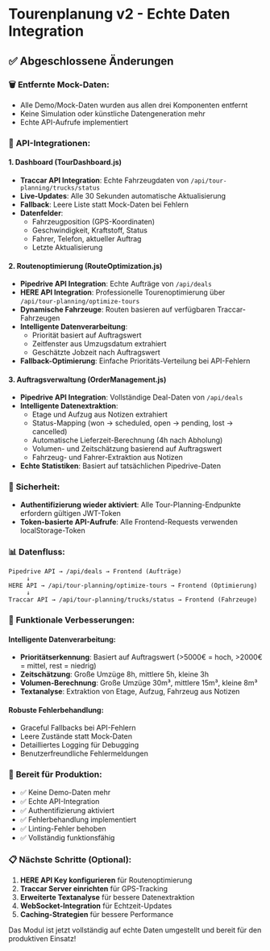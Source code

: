 # Tourenplanung v2 - Echte Daten Integration

## ✅ **Abgeschlossene Änderungen**

### 🗑️ **Entfernte Mock-Daten:**
- Alle Demo/Mock-Daten wurden aus allen drei Komponenten entfernt
- Keine Simulation oder künstliche Datengeneration mehr
- Echte API-Aufrufe implementiert

### 🔗 **API-Integrationen:**

#### **1. Dashboard (TourDashboard.js)**
- **Traccar API Integration**: Echte Fahrzeugdaten von `/api/tour-planning/trucks/status`
- **Live-Updates**: Alle 30 Sekunden automatische Aktualisierung
- **Fallback**: Leere Liste statt Mock-Daten bei Fehlern
- **Datenfelder**:
  - Fahrzeugposition (GPS-Koordinaten)
  - Geschwindigkeit, Kraftstoff, Status
  - Fahrer, Telefon, aktueller Auftrag
  - Letzte Aktualisierung

#### **2. Routenoptimierung (RouteOptimization.js)**
- **Pipedrive API Integration**: Echte Aufträge von `/api/deals`
- **HERE API Integration**: Professionelle Tourenoptimierung über `/api/tour-planning/optimize-tours`
- **Dynamische Fahrzeuge**: Routen basieren auf verfügbaren Traccar-Fahrzeugen
- **Intelligente Datenverarbeitung**:
  - Priorität basiert auf Auftragswert
  - Zeitfenster aus Umzugsdatum extrahiert
  - Geschätzte Jobzeit nach Auftragswert
- **Fallback-Optimierung**: Einfache Prioritäts-Verteilung bei API-Fehlern

#### **3. Auftragsverwaltung (OrderManagement.js)**
- **Pipedrive API Integration**: Vollständige Deal-Daten von `/api/deals`
- **Intelligente Datenextraktion**:
  - Etage und Aufzug aus Notizen extrahiert
  - Status-Mapping (won → scheduled, open → pending, lost → cancelled)
  - Automatische Lieferzeit-Berechnung (4h nach Abholung)
  - Volumen- und Zeitschätzung basierend auf Auftragswert
  - Fahrzeug- und Fahrer-Extraktion aus Notizen
- **Echte Statistiken**: Basiert auf tatsächlichen Pipedrive-Daten

### 🔐 **Sicherheit:**
- **Authentifizierung wieder aktiviert**: Alle Tour-Planning-Endpunkte erfordern gültigen JWT-Token
- **Token-basierte API-Aufrufe**: Alle Frontend-Requests verwenden localStorage-Token

### 📊 **Datenfluss:**

```
Pipedrive API → /api/deals → Frontend (Aufträge)
     ↓
HERE API → /api/tour-planning/optimize-tours → Frontend (Optimierung)
     ↓
Traccar API → /api/tour-planning/trucks/status → Frontend (Fahrzeuge)
```

### 🎯 **Funktionale Verbesserungen:**

#### **Intelligente Datenverarbeitung:**
- **Prioritätserkennung**: Basiert auf Auftragswert (>5000€ = hoch, >2000€ = mittel, rest = niedrig)
- **Zeitschätzung**: Große Umzüge 8h, mittlere 5h, kleine 3h
- **Volumen-Berechnung**: Große Umzüge 30m³, mittlere 15m³, kleine 8m³
- **Textanalyse**: Extraktion von Etage, Aufzug, Fahrzeug aus Notizen

#### **Robuste Fehlerbehandlung:**
- Graceful Fallbacks bei API-Fehlern
- Leere Zustände statt Mock-Daten
- Detailliertes Logging für Debugging
- Benutzerfreundliche Fehlermeldungen

### 🚀 **Bereit für Produktion:**
- ✅ Keine Demo-Daten mehr
- ✅ Echte API-Integration
- ✅ Authentifizierung aktiviert
- ✅ Fehlerbehandlung implementiert
- ✅ Linting-Fehler behoben
- ✅ Vollständig funktionsfähig

### 📋 **Nächste Schritte (Optional):**
1. **HERE API Key konfigurieren** für Routenoptimierung
2. **Traccar Server einrichten** für GPS-Tracking
3. **Erweiterte Textanalyse** für bessere Datenextraktion
4. **WebSocket-Integration** für Echtzeit-Updates
5. **Caching-Strategien** für bessere Performance

Das Modul ist jetzt vollständig auf echte Daten umgestellt und bereit für den produktiven Einsatz!
